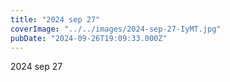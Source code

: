 ```yaml
---
title: "2024 sep 27"
coverImage: "../../images/2024-sep-27-IyMT.jpg"
pubDate: "2024-09-26T19:09:33.000Z"
---
```


2024 sep 27
